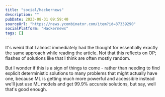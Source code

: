 ```yaml
---
title: "social/hackernews"
description: ""
pubDate: 2023-08-31 09:59:40
sourceUrl: "https://news.ycombinator.com/item?id=37339290"
socialPlatform: "Hackernews"
tags: []
---
```


It&#x27;s weird that I almost immediately had the thought for essentially exactly the same approach while reading the article. Not that this reflects on OP; flashes of solutions like that I think are often mostly random.<p>But I wonder if this is a sign of things to come - rather than needing to find explicit deterministic solutions to many problems that might actually have one, because ML is getting much more powerful and accessible instead we&#x27;ll just use ML models and get 99.9% accurate solutions, but say, well that&#x27;s good enough.
